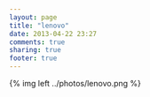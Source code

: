 ```yaml
---
layout: page
title: "lenovo"
date: 2013-04-22 23:27
comments: true
sharing: true
footer: true
---
```


{% img left ../photos/lenovo.png %}
